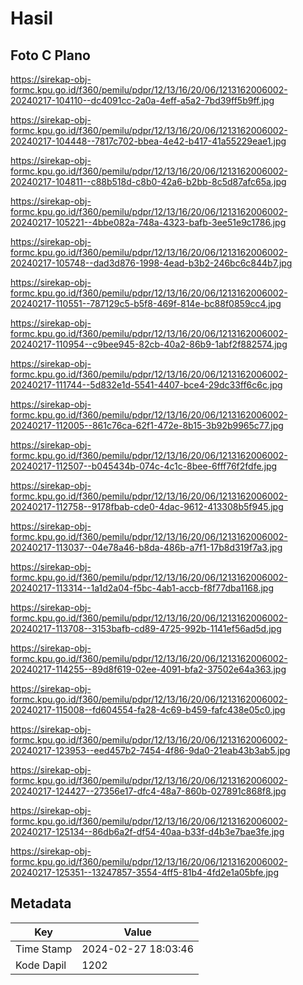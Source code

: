 # Hasil

## Foto C Plano

https://sirekap-obj-formc.kpu.go.id/f360/pemilu/pdpr/12/13/16/20/06/1213162006002-20240217-104110--dc4091cc-2a0a-4eff-a5a2-7bd39ff5b9ff.jpg

https://sirekap-obj-formc.kpu.go.id/f360/pemilu/pdpr/12/13/16/20/06/1213162006002-20240217-104448--7817c702-bbea-4e42-b417-41a55229eae1.jpg

https://sirekap-obj-formc.kpu.go.id/f360/pemilu/pdpr/12/13/16/20/06/1213162006002-20240217-104811--c88b518d-c8b0-42a6-b2bb-8c5d87afc65a.jpg

https://sirekap-obj-formc.kpu.go.id/f360/pemilu/pdpr/12/13/16/20/06/1213162006002-20240217-105221--4bbe082a-748a-4323-bafb-3ee51e9c1786.jpg

https://sirekap-obj-formc.kpu.go.id/f360/pemilu/pdpr/12/13/16/20/06/1213162006002-20240217-105748--dad3d876-1998-4ead-b3b2-246bc6c844b7.jpg

https://sirekap-obj-formc.kpu.go.id/f360/pemilu/pdpr/12/13/16/20/06/1213162006002-20240217-110551--787129c5-b5f8-469f-814e-bc88f0859cc4.jpg

https://sirekap-obj-formc.kpu.go.id/f360/pemilu/pdpr/12/13/16/20/06/1213162006002-20240217-110954--c9bee945-82cb-40a2-86b9-1abf2f882574.jpg

https://sirekap-obj-formc.kpu.go.id/f360/pemilu/pdpr/12/13/16/20/06/1213162006002-20240217-111744--5d832e1d-5541-4407-bce4-29dc33ff6c6c.jpg

https://sirekap-obj-formc.kpu.go.id/f360/pemilu/pdpr/12/13/16/20/06/1213162006002-20240217-112005--861c76ca-62f1-472e-8b15-3b92b9965c77.jpg

https://sirekap-obj-formc.kpu.go.id/f360/pemilu/pdpr/12/13/16/20/06/1213162006002-20240217-112507--b045434b-074c-4c1c-8bee-6fff76f2fdfe.jpg

https://sirekap-obj-formc.kpu.go.id/f360/pemilu/pdpr/12/13/16/20/06/1213162006002-20240217-112758--9178fbab-cde0-4dac-9612-413308b5f945.jpg

https://sirekap-obj-formc.kpu.go.id/f360/pemilu/pdpr/12/13/16/20/06/1213162006002-20240217-113037--04e78a46-b8da-486b-a7f1-17b8d319f7a3.jpg

https://sirekap-obj-formc.kpu.go.id/f360/pemilu/pdpr/12/13/16/20/06/1213162006002-20240217-113314--1a1d2a04-f5bc-4ab1-accb-f8f77dba1168.jpg

https://sirekap-obj-formc.kpu.go.id/f360/pemilu/pdpr/12/13/16/20/06/1213162006002-20240217-113708--3153bafb-cd89-4725-992b-1141ef56ad5d.jpg

https://sirekap-obj-formc.kpu.go.id/f360/pemilu/pdpr/12/13/16/20/06/1213162006002-20240217-114255--89d8f619-02ee-4091-bfa2-37502e64a363.jpg

https://sirekap-obj-formc.kpu.go.id/f360/pemilu/pdpr/12/13/16/20/06/1213162006002-20240217-115008--fd604554-fa28-4c69-b459-fafc438e05c0.jpg

https://sirekap-obj-formc.kpu.go.id/f360/pemilu/pdpr/12/13/16/20/06/1213162006002-20240217-123953--eed457b2-7454-4f86-9da0-21eab43b3ab5.jpg

https://sirekap-obj-formc.kpu.go.id/f360/pemilu/pdpr/12/13/16/20/06/1213162006002-20240217-124427--27356e17-dfc4-48a7-860b-027891c868f8.jpg

https://sirekap-obj-formc.kpu.go.id/f360/pemilu/pdpr/12/13/16/20/06/1213162006002-20240217-125134--86db6a2f-df54-40aa-b33f-d4b3e7bae3fe.jpg

https://sirekap-obj-formc.kpu.go.id/f360/pemilu/pdpr/12/13/16/20/06/1213162006002-20240217-125351--13247857-3554-4ff5-81b4-4fd2e1a05bfe.jpg


## Metadata

| Key        | Value               |
| ---------- | ------------------- |
| Time Stamp | 2024-02-27 18:03:46 |
| Kode Dapil | 1202                |




